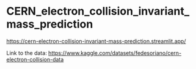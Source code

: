 # CERN_electron_collision_invariant_mass_prediction
https://cern-electron-collision-invariant-mass-prediction.streamlit.app/

Link to the data:
https://www.kaggle.com/datasets/fedesoriano/cern-electron-collision-data
